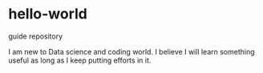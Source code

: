 # hello-world
guide repository

I am new to Data science and coding world.
I believe I will learn something useful as long as I keep putting efforts in it.

